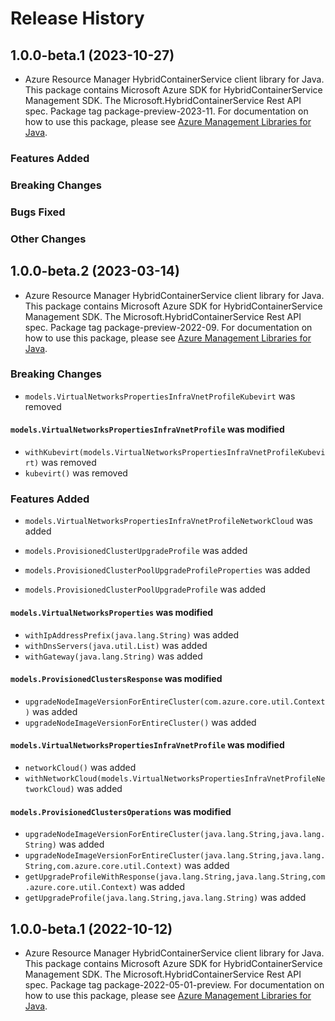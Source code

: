# Release History

## 1.0.0-beta.1 (2023-10-27)

- Azure Resource Manager HybridContainerService client library for Java. This package contains Microsoft Azure SDK for HybridContainerService Management SDK. The Microsoft.HybridContainerService Rest API spec. Package tag package-preview-2023-11. For documentation on how to use this package, please see [Azure Management Libraries for Java](https://aka.ms/azsdk/java/mgmt).

### Features Added

### Breaking Changes

### Bugs Fixed

### Other Changes

## 1.0.0-beta.2 (2023-03-14)

- Azure Resource Manager HybridContainerService client library for Java. This package contains Microsoft Azure SDK for HybridContainerService Management SDK. The Microsoft.HybridContainerService Rest API spec. Package tag package-preview-2022-09. For documentation on how to use this package, please see [Azure Management Libraries for Java](https://aka.ms/azsdk/java/mgmt).

### Breaking Changes

* `models.VirtualNetworksPropertiesInfraVnetProfileKubevirt` was removed

#### `models.VirtualNetworksPropertiesInfraVnetProfile` was modified

* `withKubevirt(models.VirtualNetworksPropertiesInfraVnetProfileKubevirt)` was removed
* `kubevirt()` was removed

### Features Added

* `models.VirtualNetworksPropertiesInfraVnetProfileNetworkCloud` was added

* `models.ProvisionedClusterUpgradeProfile` was added

* `models.ProvisionedClusterPoolUpgradeProfileProperties` was added

* `models.ProvisionedClusterPoolUpgradeProfile` was added

#### `models.VirtualNetworksProperties` was modified

* `withIpAddressPrefix(java.lang.String)` was added
* `withDnsServers(java.util.List)` was added
* `withGateway(java.lang.String)` was added

#### `models.ProvisionedClustersResponse` was modified

* `upgradeNodeImageVersionForEntireCluster(com.azure.core.util.Context)` was added
* `upgradeNodeImageVersionForEntireCluster()` was added

#### `models.VirtualNetworksPropertiesInfraVnetProfile` was modified

* `networkCloud()` was added
* `withNetworkCloud(models.VirtualNetworksPropertiesInfraVnetProfileNetworkCloud)` was added

#### `models.ProvisionedClustersOperations` was modified

* `upgradeNodeImageVersionForEntireCluster(java.lang.String,java.lang.String)` was added
* `upgradeNodeImageVersionForEntireCluster(java.lang.String,java.lang.String,com.azure.core.util.Context)` was added
* `getUpgradeProfileWithResponse(java.lang.String,java.lang.String,com.azure.core.util.Context)` was added
* `getUpgradeProfile(java.lang.String,java.lang.String)` was added

## 1.0.0-beta.1 (2022-10-12)

- Azure Resource Manager HybridContainerService client library for Java. This package contains Microsoft Azure SDK for HybridContainerService Management SDK. The Microsoft.HybridContainerService Rest API spec. Package tag package-2022-05-01-preview. For documentation on how to use this package, please see [Azure Management Libraries for Java](https://aka.ms/azsdk/java/mgmt).
